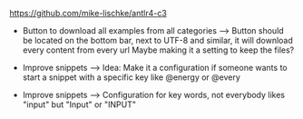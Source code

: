 https://github.com/mike-lischke/antlr4-c3

- Button to download all examples from all categories --> Button should be located on the bottom bar, next to UTF-8 and similar, it will download every content from every url
Maybe making it a setting to keep the files?

- Improve snippets --> Idea: Make it a configuration if someone wants to start a snippet with a specific key like @energy or @every

- Improve snippets --> Configuration for key words, not everybody likes "input" but "Input" or "INPUT"
